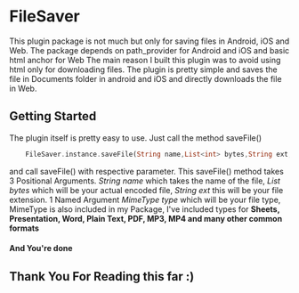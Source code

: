 # FileSaver

This plugin package is not much but only for saving files in Android, iOS and Web.
The package depends on path_provider for Android and iOS and basic html anchor for Web
The main reason I built this plugin was to avoid using html only for downloading files.
The plugin is pretty simple and saves the file in Documents folder in android and iOS
and directly downloads the file in Web.

## Getting Started

The plugin itself is pretty easy to use.
Just call the method saveFile()

```dart
    FileSaver.instance.saveFile(String name,List<int> bytes,String ext, mimeType: MimeType);
```

and call saveFile() with respective parameter.
This saveFile() method takes 3 Positional Arguments.
_String name_ which takes the name of the file, _List<int> bytes_ which will be your actual encoded file, _String ext_ this will be your file extension.
1 Named Argument _MimeType type_ which will be your file type,
MimeType is also included in my Package, I've included types for **Sheets, Presentation, Word, Plain Text, PDF, MP3, MP4 and many other common formats**


#### And You're done

## Thank You For Reading this far :)